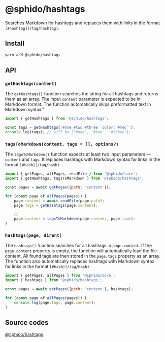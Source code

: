 # @sphido/hashtags

Searches Markdown for hashtags and replaces them with links in the format `[#hashtag](/tag/hashtag)`.

## Install

```bash
yarn add @sphido/hashtags
```

## API

### `getHashtags(content)`

The `getHashtags()` function searches the string for all hashtags and returns them as an array. The input `content`
parameter is expected to be in Markdown format. The function automatically skips preformatted text in Markdown syntax."

```javascript
import { getHashtags } from '@sphido/hashtags';

const tags = getHashtags('#one #two #three `color: #red`');
console.log(tags); // will be ['#one', '#two', '#three']; 
```

### `tagsToMarkdown(content, tags = [], options?)`

The `tagsToMarkdown()` function expects at least two input parameters — `content` and `tags`. It replaces hashtags with
Markdown syntax for links in the format `[#hash](/tag/hash)`.

```javascript
import { getPages, allPages, readFile } from '@sphido/core';
import { getHashtags, tagsToMarkdown } from '@sphido/hashtags';

const pages = await getPages({path: 'content'});

for (const page of allPages(pages)) {
	page.content = await readFile(page.path);
	page.tags = getHashtags(page.content);

	// 
	page.content = tagsToMarkdown(page.content, page.tags);
}
```

### `hashtags(page, dirent)`

The `hashtags()` function searches for all hashtags in `page.content`. If the `page.content` property is empty, the function
will automatically load the file content. All found tags are then stored in the `page.tags` property as an array. The
function also automatically replaces hashtags with Markdown syntax for links in the format `[#hash](/tag/hash)`.

```javascript
import { getPages, allPages } from '@sphido/core';
import { hashtags } from '@sphido/hashtags';

const pages = await getPages({path: 'content'}, hashtags);

for (const page of allPages(pages)) {
	console.log(page.tags, page.content);
}
```

## Source codes

[@sphido/hashtags](https://github.com/sphido/sphido/tree/main/packages/sphido-hashtags)